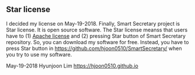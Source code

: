 Star license
-------------------

I decided my license on May-19-2018. Finally, Smart Secretary project is Star license.
It is open source software. The Star license meanss that users have to (1) [Apache license](https://www.apache.org/licenses/) and (2) pressing Star button of Smart Secretary repository. So, you can download my software for free. Instead, you have to press Star button in https://github.com/hjoon0510/SmartSecretary/ when you try to use my software.

May-19-2018
Hyunjoon Lim
https://hjoon0510.github.io
